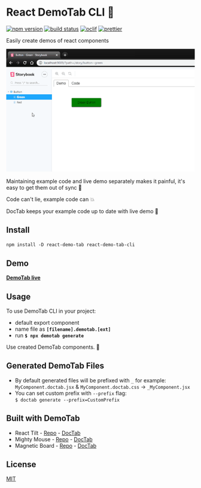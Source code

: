 # React DemoTab CLI 📑

[![npm version][npm-badge]][npm-url]
[![build status][build-badge]][build-url]
[![oclif][oclif-badge]][oclif-url]
[![prettier][prettier-badge]][prettier-url]

Easily create demos of react components

![](demo.gif)

Maintaining example code and live demo separately makes it painful, it's easy to get them out of sync 🙅

Code can't lie, example code can 💥

DocTab keeps your example code up to date with live demo 💪

## Install

`npm install -D react-demo-tab react-demo-tab-cli`

## Demo

**[DemoTab live](https://mkosir.github.io/react-demo-tab-cli)**

## Usage

To use DemoTab CLI in your project:

- default export component 
- name file as **`[filename].demotab.[ext]`**
- run **`$ npx demotab generate`**

Use created DemoTab components. 🎉

## Generated DemoTab Files

- By default generated files will be prefixed with `_` for example:  
  `MyComponent.doctab.jsx` & `MyComponent.doctab.css` -> `_MyComponent.jsx`
- You can set custom prefix with `--prefix` flag:  
  `$ doctab generate --prefix=CustomPrefix`

## Built with DemoTab

- React Tilt - [Repo](https://github.com/mkosir/react-parallax-tilt) - [DocTab](https://mkosir.github.io/react-parallax-tilt)
- Mighty Mouse - [Repo](https://github.com/mkosir/react-hook-mighty-mouse) - [DocTab](https://mkosir.github.io/react-hook-mighty-mouse)
- Magnetic Board - [Repo](https://github.com/mkosir/react-magnetic-board) - [DocTab](https://mkosir.github.io/react-magnetic-board)

## License

[MIT](LICENSE)

[npm-badge]: https://img.shields.io/npm/v/react-doc-tab.svg
[npm-url]: https://www.npmjs.com/package/react-doc-tab
[build-badge]: https://travis-ci.com/mkosir/react-doc-tab.svg
[build-url]: https://travis-ci.com/mkosir/react-doc-tab
[oclif-badge]: https://img.shields.io/badge/cli-oclif-brightgreen.svg
[oclif-url]: https://oclif.io
[prettier-badge]: https://img.shields.io/badge/code_style-prettier-ff69b4.svg
[prettier-url]: https://github.com/prettier/prettier
